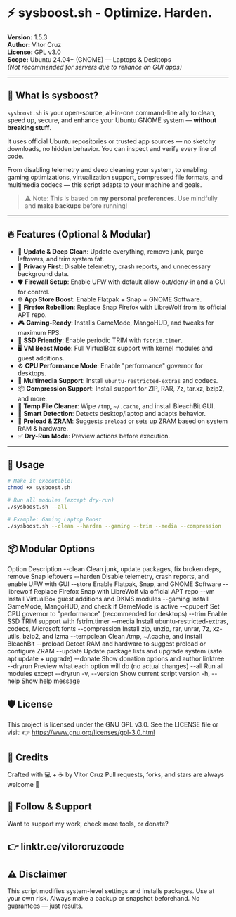# ⚡ sysboost.sh - Optimize. Harden.

**Version:** 1.5.3  
**Author:** Vitor Cruz  
**License:** GPL v3.0  
**Scope:** Ubuntu 24.04+ (GNOME) — Laptops & Desktops  
*(Not recommended for servers due to reliance on GUI apps)*

---

## 🧰 What is sysboost?

`sysboost.sh` is your open-source, all-in-one command-line ally to clean, speed up, secure, and enhance your Ubuntu GNOME system — **without breaking stuff**.

It uses official Ubuntu repositories or trusted app sources — no sketchy downloads, no hidden behavior. You can inspect and verify every line of code.

From disabling telemetry and deep cleaning your system, to enabling gaming optimizations, virtualization support, compressed file formats, and multimedia codecs — this script adapts to your machine and goals.

> ⚠️ Note: This is based on **my personal preferences**. Use mindfully and **make backups** before running!

---

## 🔥 Features (Optional & Modular)

- 🧼 **Update & Deep Clean**: Update everything, remove junk, purge leftovers, and trim system fat.
- 🔐 **Privacy First**: Disable telemetry, crash reports, and unnecessary background data.
- 🛡️ **Firewall Setup**: Enable UFW with default allow-out/deny-in and a GUI for control.
- 🌐 **App Store Boost**: Enable Flatpak + Snap + GNOME Software.
- 🦊 **Firefox Rebellion**: Replace Snap Firefox with LibreWolf from its official APT repo.
- 🎮 **Gaming-Ready**: Installs GameMode, MangoHUD, and tweaks for maximum FPS.
- 💾 **SSD Friendly**: Enable periodic TRIM with `fstrim.timer`.
- 🖥️ **VM Beast Mode**: Full VirtualBox support with kernel modules and guest additions.
- ⚙️ **CPU Performance Mode**: Enable "performance" governor for desktops.
- 🎵 **Multimedia Support**: Install `ubuntu-restricted-extras` and codecs.
- 📦 **Compression Support**: Install support for ZIP, RAR, 7z, tar.xz, bzip2, and more.
- 🧹 **Temp File Cleaner**: Wipe `/tmp`, `~/.cache`, and install BleachBit GUI.
- 🧠 **Smart Detection**: Detects desktop/laptop and adapts behavior.
- 🔁 **Preload & ZRAM**: Suggests `preload` or sets up ZRAM based on system RAM & hardware.
- ✅ **Dry-Run Mode**: Preview actions before execution.

---

## 🧪 Usage

```bash
# Make it executable:
chmod +x sysboost.sh

# Run all modules (except dry-run)
./sysboost.sh --all

# Example: Gaming Laptop Boost
./sysboost.sh --clean --harden --gaming --trim --media --compression
```

## 📦 Modular Options
Option	Description
--clean	Clean junk, update packages, fix broken deps, remove Snap leftovers
--harden	Disable telemetry, crash reports, and enable UFW with GUI
--store	Enable Flatpak, Snap, and GNOME Software
--librewolf	Replace Firefox Snap with LibreWolf via official APT repo
--vm	Install VirtualBox guest additions and DKMS modules
--gaming	Install GameMode, MangoHUD, and check if GameMode is active
--cpuperf	Set CPU governor to "performance" (recommended for desktops)
--trim	Enable SSD TRIM support with fstrim.timer
--media	Install ubuntu-restricted-extras, codecs, Microsoft fonts
--compression	Install zip, unzip, rar, unrar, 7z, xz-utils, bzip2, and lzma
--tempclean	Clean /tmp, ~/.cache, and install BleachBit
--preload	Detect RAM and hardware to suggest preload or configure ZRAM
--update	Update package lists and upgrade system (safe apt update + upgrade)
--donate	Show donation options and author linktree
--dryrun	Preview what each option will do (no actual changes)
--all	Run all modules except --dryrun
-v, --version	Show current script version
-h, --help	Show help message

## 🛡️ License
This project is licensed under the GNU GPL v3.0.
See the LICENSE file or visit:
👉 https://www.gnu.org/licenses/gpl-3.0.html

## 👤 Credits
Crafted with 💻 + ☕ by Vitor Cruz
Pull requests, forks, and stars are always welcome 🌟

## 👋 Follow & Support
Want to support my work, check more tools, or donate?
## 👉 linktr.ee/vitorcruzcode

## ⚠️ Disclaimer
This script modifies system-level settings and installs packages.
Use at your own risk. Always make a backup or snapshot beforehand.
No guarantees — just results.
